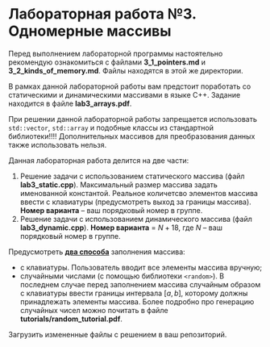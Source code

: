 # Лабораторная работа №3. Одномерные массивы

Перед выполнением лабораторной программы настоятельно рекомендую ознакомиться с файлами **3_1_pointers.md** и **3_2_kinds_of_memory.md**. Файлы находятся в этой же директории.

В рамках данной лабораторной работы вам предстоит поработать со статическими и динамическими массивами в языке C++. Задание находится в файле **lab3_arrays.pdf**. 

При решении данной лабораторной работы запрещается использовать `std::vector`, `std::array` и подобные классы из стандартной библиотеки!!!! Дополнительных массивов для преобразования данных также использовать нельзя.

Данная лабораторная работа делится на две части:

1. Решение задачи с использованием статического массива (файл **lab3_static.cpp**). Максимальный размер массива задать именованной константой. Реальное количетсво элементов массива ввести с клавиатуры (предусмотреть выход за границы массива). **Номер варианта** – ваш порядковый номер в группе.
2. Решение задачи с использованием динамического массива (файл **lab3_dynamic.cpp**). **Номер варианта** = $N + 18$, где $N$ – ваш порядковый номер в группе.

Предусмотреть <u>**два способа**</u> заполнения массива:  
- с клавиатуры. Пользователь вводит все элементы массива вручную;
- случайными числами (с помощью библиотеки `<random>`). В последнем случае перед заполнением массива случайным образом с клавиатуры ввести границы интервала $[a, b]$, которому должны принадлежать элементы массива. Более подробно про генерацию случайных чисел можно почитать в файле **tutorials/random_tutorial.pdf**.

Загрузить измененные файлы с решением в ваш репозиторий.